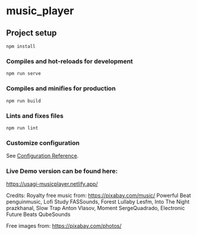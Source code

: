 # music_player

## Project setup
```
npm install
```

### Compiles and hot-reloads for development
```
npm run serve
```

### Compiles and minifies for production
```
npm run build
```

### Lints and fixes files
```
npm run lint
```

### Customize configuration
See [Configuration Reference](https://cli.vuejs.org/config/).



### Live Demo version can be found here: 
https://usagi-musicplayer.netlify.app/

Credits:
Royalty free music from: https://pixabay.com/music/
Powerful Beat penguinmusic, 
Lofi Study FASSounds,
 Forest Lullaby Lesfm,
 Into The Night prazkhanal, 
Slow Trap Anton Vlasov, 
Moment SergeQuadrado,
Electronic Future Beats QubeSounds

Free images from: https://pixabay.com/photos/
